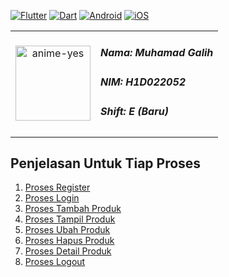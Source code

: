 [![Flutter](https://img.shields.io/badge/Flutter-3.24.2-blue.svg?logo=flutter)](https://flutter.dev/)
[![Dart](https://img.shields.io/badge/Dart-3.5.2-blue.svg?logo=dart)](https://dart.dev/)
[![Android](https://img.shields.io/badge/Platform-Android-green.svg?logo=android)](https://developer.android.com/)
[![iOS](https://img.shields.io/badge/Platform-iOS-green.svg?logo=apple)](https://developer.apple.com/ios/)

<table>
  <tr>
    <td style="text-align: center;">
      <img src="https://github.com/user-attachments/assets/595d8118-e3e4-48a0-ab91-1e181ead8217" height="120" alt="anime-yes"/>
    </td>
    <td style="vertical-align: middle;">
      <h5>Nama: Muhamad Galih</h5>
      <h5>NIM: H1D022052</h5>
      <h5>Shift: E (Baru)</h5>
    </td>
  </tr>
</table>



## <a id="proses"></a>Penjelasan Untuk Tiap Proses
1. [Proses Register](#register)
2. [Proses Login](#login)
3. [Proses Tambah Produk](#tambah)
4. [Proses Tampil Produk](#tampil)
5. [Proses Ubah Produk](#ubah)
6. [Proses Hapus Produk](#hapus)
7. [Proses Detail Produk](#detail)
8. [Proses Logout](#logout)



